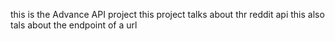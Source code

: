 this is the Advance API project
this project talks about thr reddit api
this also tals about the endpoint of a url
